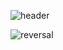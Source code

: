 ![header](https://capsule-render.vercel.app/api?type=waving&color=10:1d6fec,90:06bff0)

![reversal](https://capsule-render.vercel.app/api?type=waving&reversal=true&color=10:1d6fec,90:06bff0)


